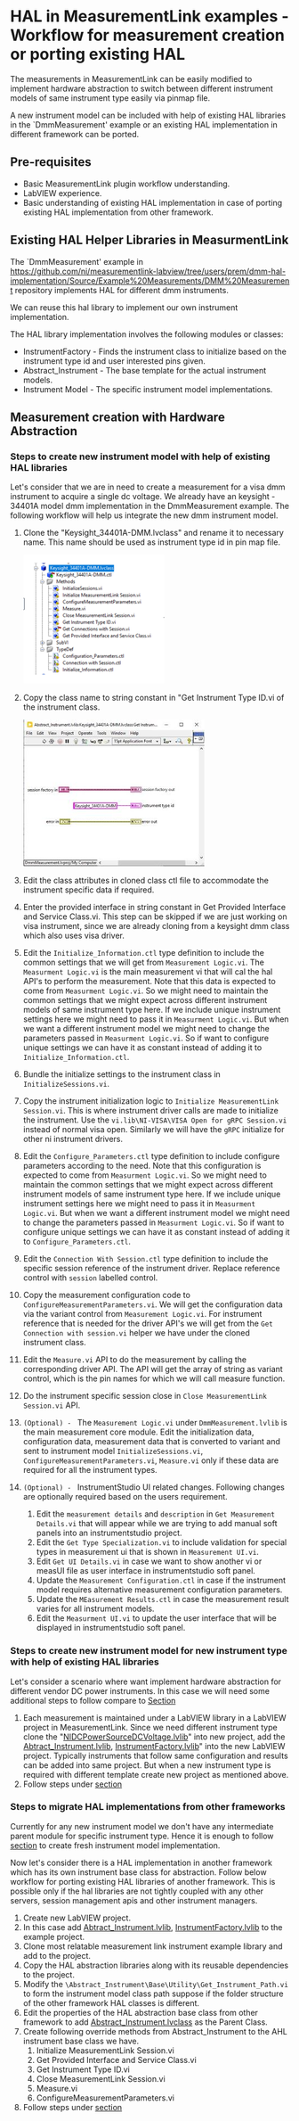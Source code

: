 # HAL in MeasurementLink examples - Workflow for measurement creation or porting existing HAL

The measurements in MeasurementLink can be easily modified to implement hardware abstraction to switch between different instrument models of same instrument type easily via pinmap file.

A new instrument model can be included with help of existing HAL libraries in the `DmmMeasurement' example or an existing HAL implementation in different framework can be ported.

## Pre-requisites

* Basic MeasurementLink plugin workflow understanding.
* LabVIEW experience.
* Basic understanding of existing HAL implementation in case of porting existing HAL implementation from other framework.

## Existing HAL Helper Libraries in MeasurmentLink

The `DmmMeasurement' example in https://github.com/ni/measurementlink-labview/tree/users/prem/dmm-hal-implementation/Source/Example%20Measurements/DMM%20Measurement repository implements HAL for different dmm instruments.

We can reuse this hal library to implement our own instrument implementation.

The HAL library implementation involves the following modules or classes:

* InstrumentFactory - Finds the instrument class to initialize based on the instrument type id and user interested pins given.
* Abstract_Instrument - The base template for the actual instrument models.
* Instrument Model - The specific instrument model implementations.

## Measurement creation with Hardware Abstraction

### Steps to create new instrument model with help of existing HAL libraries

Let's consider that we are in need to create a measurement for a visa dmm instrument to acquire a single dc voltage. We already have an keysight - 34401A model dmm implementation in the DmmMeasurement example. The following workflow will help us integrate the new dmm instrument model.

1. Clone the "Keysight_34401A-DMM.lvclass" and rename it to necessary name. This name should be used as instrument type id in pin map file.

    ![alt text](<Instrument Class.png>)
2. Copy the class name to string constant in "Get Instrument Type ID.vi of the instrument class.

    ![alt text](InstrumentTypeId.JPG)
3. Edit the class attributes in cloned class ctl file to accommodate the instrument specific data if required.
4. Enter the provided interface in string constant in Get Provided Interface and Service Class.vi. This step can be skipped if we are just working on visa instrument, since we are already cloning from a keysight dmm class which also uses visa driver.
5. Edit the `Initialize_Information.ctl` type definition to include the common settings that we will get from `Measurement Logic.vi`. The `Measurment Logic.vi` is the main measurement vi that will cal the hal API's to perform the measurement. Note that this data is expected to come from `Measurment Logic.vi`. So we might need to maintain the common settings that we might expect across different instrument models of same instrument type here. If we include unique instrument settings here we might need to pass it in `Measurment Logic.vi`. But when we want a different instrument model we might need to change the parameters passed in `Measurment Logic.vi`. So if want to configure unique settings we can have it as constant instead of adding it to `Initialize_Information.ctl`.
6. Bundle the initialize settings to the instrument class in `InitializeSessions.vi`.
7. Copy the instrument initialization logic to `Initialize MeasurementLink Session.vi`. This is where instrument driver calls are made to initialize the instrument. Use the `vi.lib\NI-VISA\VISA Open for gRPC Session.vi` instead of normal visa open. Similarly we will have the `gRPC` initialize for other ni instrument drivers.
8. Edit the `Configure_Parameters.ctl` type definition to include configure parameters according to the need. Note that this configuration is expected to come from `Measurment Logic.vi`. So we might need to maintain the common settings that we might expect across different instrument models of same instrument type here. If we include unique instrument settings here we might need to pass it in `Measurment Logic.vi`. But when we want a different instrument model we might need to change the parameters passed in `Measurment Logic.vi`. So if want to configure unique settings we can have it as constant instead of adding it to `Configure_Parameters.ctl`.
9. Edit the `Connection With Session.ctl` type definition to include the specific session reference of the instrument driver. Replace reference control with `session` labelled control.
10. Copy the measurement configuration code to `ConfigureMeasurementParameters.vi`. We will get the configuration data via the variant control from `Measurement Logic.vi`. For instrument reference that is needed for the driver API's we will get from the `Get Connection with session.vi` helper we have under the cloned instrument class.
11. Edit the `Measure.vi` API to do the measurement by calling the corresponding driver API. The API will get the array of string as variant control, which is the pin names for which we will call measure function.
12. Do the instrument specific session close in `Close MeasurementLink Session.vi` API.
13. `(Optional) - ` The `Measurement Logic.vi` under `DmmMeasurement.lvlib` is the main measurement core module. Edit the initialization data, configuration data, measurement data that is converted to variant and sent to instrument model `InitializeSessions.vi`, `ConfigureMeasurementParameters.vi`, `Measure.vi` only if these data are required for all the instrument types.
14. `(Optional) - ` InstrumentStudio UI related changes. Following changes are optionally required based on the users requirement.
    1. Edit the `measurement details` and `description` in `Get Measurement Details.vi` that will appear while we are trying to add manual soft panels into an instrumentstudio project.
    2. Edit the `Get Type Specialization.vi` to include validation for special types in measurement ui that is shown in `Measurement UI.vi`.
    3. Edit `Get UI Details.vi` in case we want to show another vi or measUI file as user interface in instrumentstudio soft panel.
    4. Update the `Measurement Configuration.ctl` in case if the instrument model requires alternative measurement configuration parameters.
    5. Update the `MEasurement Results.ctl` in case the measurement result varies for all instrument models.
    6. Edit the `Measurment UI.vi` to update the user interface that will be displayed in instrumentstudio soft panel.

### Steps to create new instrument model for new instrument type with help of existing HAL libraries

Let's consider a scenario where want implement hardware abstraction for different vendor DC power instruments. In this case we will need some additional steps to follow compare to [Section](#steps-to-create-new-instrument-model-with-help-of-existing-hal-libraries)

1. Each measurement is maintained under a LabVIEW library in a LabVIEW project in MeasurementLink. Since we need different instrument type clone the "[NIDCPowerSourceDCVoltage.lvlib](https://github.com/ni/measurementlink-labview/blob/main/Source/Example%20Measurements/NI-DCPower%20Source%20DC%20Voltage/NI-DCPower%20Measurement/NIDCPowerSourceDCVoltage.lvlib)" into new project, add the [Abtract_Instrument.lvlib](https://github.com/ni/measurementlink-labview/blob/users/prem/dmm-hal-implementation/Source/Example%20Measurements/DMM%20Measurement/DmmMeasurement/HAL/Abstract_Instrument/Base/Abstract_Instrument.lvlib), [InstrumentFactory.lvlib](https://github.com/ni/measurementlink-labview/blob/users/prem/dmm-hal-implementation/Source/Example%20Measurements/DMM%20Measurement/DmmMeasurement/HAL/DMMFactory/DMMFactory.lvlib)" into the new LabVIEW project. Typically instruments that follow same configuration and results can be added into same project. But when a new instrument type is required with different template create new project as mentioned above.
2. Follow steps under [section](#steps-to-create-new-instrument-model-with-help-of-existing-hal-libraries)

### Steps to migrate HAL implementations from other frameworks

Currently for any new instrument model we don't have any intermediate parent module for specific instrument type. Hence it is enough to follow [section](#steps-to-create-new-instrument-model-with-help-of-existing-hal-libraries) to create fresh instrument model implementation.

Now let's consider there is a HAL implementation in another framework which has its own instrument base class for abstraction. Follow below workflow for porting existing HAL libraries of another framework. This is possible only if the hal libraries are not tightly coupled with any other servers, session management apis and other instrument managers.

1. Create new LabVIEW project.
2. In this case add [Abtract_Instrument.lvlib](https://github.com/ni/measurementlink-labview/blob/users/prem/dmm-hal-implementation/Source/Example%20Measurements/DMM%20Measurement/DmmMeasurement/HAL/Abstract_Instrument/Base/Abstract_Instrument.lvlib), [InstrumentFactory.lvlib](https://github.com/ni/measurementlink-labview/blob/users/prem/dmm-hal-implementation/Source/Example%20Measurements/DMM%20Measurement/DmmMeasurement/HAL/DMMFactory/DMMFactory.lvlib) to the example project.
3. Clone most relatable measurement link instrument example library and add to the project.​
4. Copy the HAL abstraction libraries along with its reusable dependencies to the project.
5. Modify the `\Abstract_Instrument\Base\Utility\Get_Instrument_Path.vi` to form the instrument model class path suppose if the folder structure of the other framework HAL classes is different.
6. Edit the properties of the HAL abstraction base class from other framework to add [Abstract_Instrument.lvclass](https://github.com/ni/measurementlink-labview/blob/users/prem/dmm-hal-implementation/Source/Example%20Measurements/DMM%20Measurement/DmmMeasurement/HAL/Abstract_Instrument/Base/Abstract_Instrument.lvclass) as the Parent Class.​
7. Create following override methods from Abstract_Instrument to the AHL instrument base class we have.
   1. Initialize MeasurementLink Session.vi
   2. Get Provided Interface and Service Class.vi
   3. Get Instrument Type ID.vi
   4. Close MeasurementLink Session.vi
   5. Measure.vi
   6. ConfigureMeasurementParameters.vi
8. Follow steps under [section](#steps-to-create-new-instrument-model-with-help-of-existing-hal-libraries)